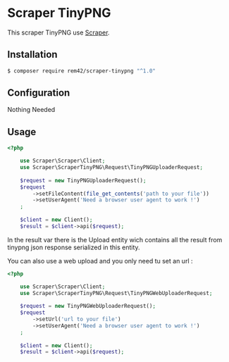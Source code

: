 Scraper TinyPNG
=======

This scraper TinyPNG use [Scraper](https://github.com/rem42/scraper).

Installation
------------

````bash
$ composer require rem42/scraper-tinypng "^1.0"
````

Configuration
-------------

Nothing Needed

Usage
-----

````php
<?php

    use Scraper\Scraper\Client;
    use Scraper\ScraperTinyPNG\Request\TinyPNGUploaderRequest;
    
    $request = new TinyPNGUploaderRequest();
    $request
    	->setFileContent(file_get_contents('path to your file'))
    	->setUserAgent('Need a browser user agent to work !')
    ;
    
    $client = new Client();
    $result = $client->api($request);
````

In the result var there is the Upload entity wich contains all the result from tinypng json response serialized in this entity.

You can also use a web upload and you only need tu set an url :

````php
<?php

    use Scraper\Scraper\Client;
    use Scraper\ScraperTinyPNG\Request\TinyPNGWebUploaderRequest;
    
    $request = new TinyPNGWebUploaderRequest();
    $request
    	->setUrl('url to your file')
    	->setUserAgent('Need a browser user agent to work !')
    ;
    
    $client = new Client();
    $result = $client->api($request);
````

